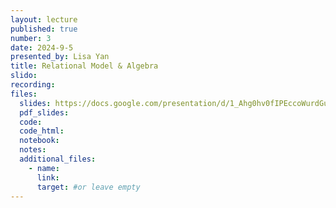 ```yaml
---
layout: lecture
published: true
number: 3
date: 2024-9-5
presented_by: Lisa Yan
title: Relational Model & Algebra
slido:
recording:
files:
  slides: https://docs.google.com/presentation/d/1_Ahg0hv0fIPEccoWurdGuatj9JgYLP6fA0uE_abMUQM/edit?usp=sharing
  pdf_slides:
  code:
  code_html:
  notebook:
  notes:
  additional_files:
    - name:
      link:
      target: #or leave empty
---
```

